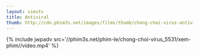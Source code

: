 ```yaml
---
layout: sieutv
title: Antiviral
thumb: http://cdn.phim3s.net/images/films/thumb/chong-choi-virus-antiviral-2012.jpg
---
```

{% include jwpadv src='//phim3s.net/phim-le/chong-choi-virus_5531/xem-phim//video.mp4' %}